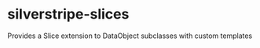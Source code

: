 silverstripe-slices
===================

Provides a Slice extension to DataObject subclasses with custom templates
